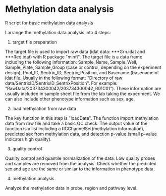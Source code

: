 # Methylation data analysis
R script for basic methylation data analysis

I arrange the methylation data analysis into 4 steps:

1. target file preparation

The target file is used to import raw data (idat data: ***Grn.idat and ***Red.idat) with R package "minfi".
The target file is a data frame including the following information:
Sample_Name, Sample_Well, Sample_Plate, Sample_Group (case or control, depending on the experiment design), Pool_ID, Sentrix_ID, Sentrix_Position, and Basename (basename of idat file. Usually in the following format: "Directory of raw data/SentrixID/SentrixID_SentrixPosition". For example: "RawData/203734300042/203734300042_R01C01"). 
These information are usually included in sample sheet file from the lab taking the experiment. We can also include other phenotype information such as sex, age.

2. load methylation from raw data

The key function in this step is "loadData". The function import methylation data from raw file and take a basic QC check. 
The output value of the function is a list including a RGChannelSet(methylation information), predicted sex from methylation data, and detection p-value (small p-value indicates high quality).

3. quality control

Quality control and quantile normalization of the data. Low quality probes and samples are removed from the analysis. 
Check whether the predicted sex and age are the same or similar to the information in phenotype data. 

4. methylation analysis

Analyze the methylation data in probe, region and pathway level. 

